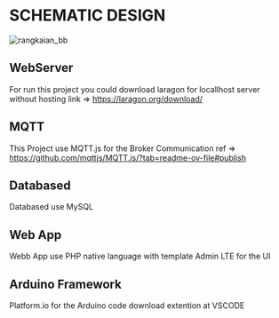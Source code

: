 # SCHEMATIC DESIGN
![rangkaian_bb](https://github.com/TuBagus7/LoadCell-IoT-integrated-MQTT.js-and-WebApp/assets/88296190/c603f592-2994-46a3-ae0c-8fb1d408a3f9)

## WebServer
For run this project you could download laragon for locallhost server without hosting
link => https://laragon.org/download/
## MQTT
This Project use MQTT.js for the Broker Communication
ref => https://github.com/mqttjs/MQTT.js/?tab=readme-ov-file#publish
## Databased
Databased use MySQL
## Web App
Webb App use PHP native language with template Admin LTE for the UI
## Arduino Framework
Platform.io for the Arduino code
download extention at VSCODE
